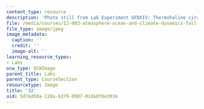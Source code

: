```yaml
---
content_type: resource
description: 'Photo still from Lab Experiment GFDXIV: Thermohaline circulation.'
file: /media/courses/12-003-atmosphere-ocean-and-climate-dynamics-fall-2008/5d7ed50a128ab379090701da8f0e3016_32.jpg
file_type: image/jpeg
image_metadata:
  caption: ''
  credit: ''
  image-alt: ''
learning_resource_types:
- Labs
ocw_type: OCWImage
parent_title: Labs
parent_type: CourseSection
resourcetype: Image
title: '32'
uid: 5d7ed50a-128a-b379-0907-01da8f0e3016
---
```

